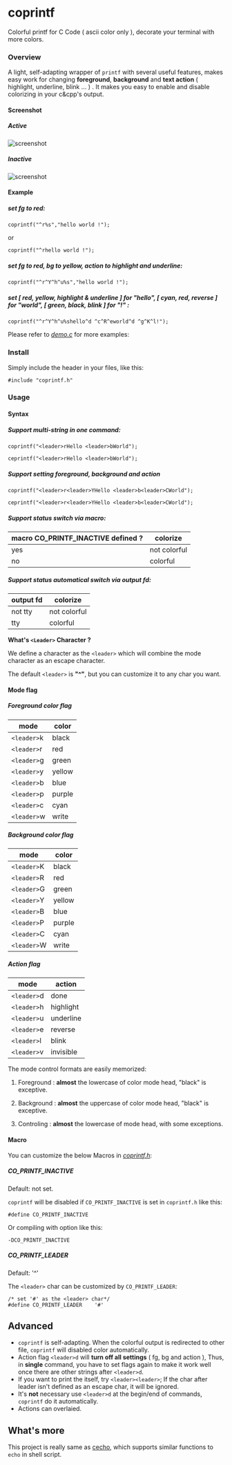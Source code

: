 # coprintf #

Colorful printf for C Code ( ascii color only ), decorate your terminal with more colors.

### Overview ###

A light, self-adapting wrapper of `printf` with several useful features, makes easy work for changing **foreground**, **background** and **text action** ( highlight, underline, blink ... ) . It makes you easy to enable and disable colorizing in your c&cpp's output.

#### Screenshot ####

##### Active #####

![screenshot](https://raw.github.com/springlie/coprintf/master/screenshot.png)

##### Inactive #####

![screenshot](https://raw.github.com/springlie/coprintf/master/screenshot2.png)

#### Example ####

##### set *fg* to red: #####
	
	coprintf("^r%s","hello world !");

or

	coprintf("^rhello world !");

##### set *fg* to red, *bg* to yellow, *action* to highlight and underline: #####

	coprintf("^r^Y^h^u%s","hello world !");

##### set [ *red*, *yellow*, *highlight* & *underline* ] for "hello", [ *cyan*, *red*, *reverse* ] for "world", [ *green*, *black*, *blink* ] for "!" : #####

	coprintf("^r^Y^h^u%shello^d ^c^R^eworld^d ^g^K^l!");

Please refer to [*demo.c*](https://github.com/springlie/coprintf/blob/master/demo.c) for more examples:

### Install ###

Simply include the header in your files, like this:

`#include "coprintf.h"`

### Usage ###

#### Syntax ####

##### Support multi-string in one command: #####

	coprintf("<leader>rHello <leader>bWorld");

	ceprintf("<leader>rHello <leader>bWorld");

##### Support setting foreground, background and action #####

	coprintf("<leader>r<leader>YHello <leader>b<leader>CWorld");

	ceprintf("<leader>r<leader>YHello <leader>b<leader>CWorld");

##### Support status switch via macro: #####

| macro CO_PRINTF_INACTIVE defined ? | colorize     |
| ---------------------------------- | ------------ |
| yes                                | not colorful |
| no                                 | colorful     |

##### Support status automatical switch via output fd: #####

| output fd	| colorize     |
| --------- | ------------ |
| not tty	| not colorful |
| tty       | colorful     |

**What's `<Leader>` Character ?**

We define a character as the `<leader>` which will combine the mode character as an escape character.

The default `<leader>` is **"^"**, but you can customize it to any char you want.


#### Mode flag ####

##### Foreground color flag #####

| mode		  | color  |
| ----------- | ------ |
| `<leader>`k | black  |
| `<leader>`r | red    |
| `<leader>`g | green  |
| `<leader>`y | yellow |
| `<leader>`b | blue   |
| `<leader>`p | purple |
| `<leader>`c | cyan   |
| `<leader>`w | write  |

##### Background color flag #####

| mode        | color  |
| ----------- | ------ |
| `<leader>`K | black  |
| `<leader>`R | red    |
| `<leader>`G | green  |
| `<leader>`Y | yellow |
| `<leader>`B | blue   |
| `<leader>`P | purple |
| `<leader>`C | cyan   |
| `<leader>`W | write  |

##### Action flag #####

| mode		  | action    |
| ----------- | --------- |
| `<leader>`d | done      |
| `<leader>`h | highlight |
| `<leader>`u | underline |
| `<leader>`e | reverse   |
| `<leader>`l | blink     |
| `<leader>`v | invisible |

The mode control formats are easily memorized:

1. Foreground : **almost** the lowercase of color mode head, "black" is exceptive.
	
2. Background : **almost** the uppercase of color mode head, "black" is exceptive.

3. Controling : **almost** the lowercase of mode head, with some exceptions.

#### Macro ####

You can customize the below Macros in [*coprintf.h*](https://github.com/springlie/coprintf/blob/master/coprintf.h):

##### CO_PRINTF_INACTIVE #####

Default: not set.

`coprintf` will be disabled if `CO_PRINTF_INACTIVE` is set in `coprintf.h` like this:

	#define CO_PRINTF_INACTIVE

Or compiling with option like this:

	-DCO_PRINTF_INACTIVE

##### CO_PRINTF_LEADER #####

Default: '^'

The `<leader>` char can be customized by `CO_PRINTF_LEADER`:

	/* set '#' as the <leader> char*/
	#define CO_PRINTF_LEADER	'#'

## Advanced ##

- `coprintf` is self-adapting. When the colorful output is redirected to other file, `coprintf` will disabled color automatically.
- Action flag `<leader>d` will **turn off all settings** ( fg, bg and action ), Thus, in **single** command, you have to set flags again to make it work well once there are other strings after `<leader>d`.
- If you want to print the <leader> itself, try `<leader><leader>`; If the char after leader isn't defined as an escape char, it will be ignored.
- It's **not** necessary use `<leader>d` at the begin/end of commands, `coprintf` do it automatically.
- Actions can overlaied.

## What's more ##

This project is really same as [cecho](https://github.com/springlie/cecho), which supports similar functions to `echo` in shell script.
